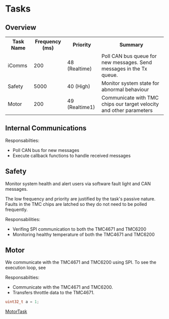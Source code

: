 # Tasks

## Overview

<table>
<tr>
    <th>Task Name</th>
    <th>Frequency (ms)</th>
    <th>Priority</th>
    <th>Summary</th>
</tr>
<tr>
    <td>iComms</td>
    <td>200</td>
    <td>48 (Realtime)</td>
    <td>Poll CAN bus queue for new messages. Send messages in the Tx queue.</td>
</tr>
<tr>
    <td>Safety</td>
    <td>5000</td>
    <td>40 (High)</td>
    <td>Monitor system state for abnormal behaviour</td>
</tr>
<tr>
    <td>Motor</td>
    <td>200</td>
    <td>49 (Realtime1)</td>
    <td>Communicate with TMC chips our target velocity and other parameters</td>
</tr>
</table>

## Internal Communications

Responsabilties:

- Poll CAN bus for new messages
- Execute callback functions to handle received messages

## Safety

Monitor system health and alert users via software fault light and CAN messages.

The low frequency and priority are justified by the task's passive nature. Faults in the TMC chips are latched so they do not need to be polled frequently.

Responsabilities:

- Verifing SPI communication to both the TMC4671 and TMC6200
- Monitoring healthy temperature of both the TMC4671 and TMC6200

## Motor

We communicate with the TMC4671 and TMC6200 using SPI. To see the execution loop, see

Responsabilties:

- Communicate with the TMC4671 and TMC6200.
- Transfers throttle data to the TMC4671.

```c
uint32_t a = 1;
```

[MotorTask](https://raw.githubusercontent.com/UOSupermileage/UOSM-Motor-Controller-MCU-L432/main/Core/Tasks/MotorTask.c ":include :type=code")
